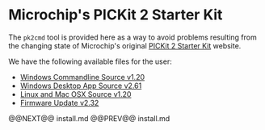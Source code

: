 # Microchip's PICKit 2 Starter Kit

The `pk2cmd` tool is provided here as a way to avoid problems resulting from
the changing state of Microchip's original [PICKit 2 Starter Kit](http://www.microchip.com/pickit2/) website.

We have the following available files for the user:

- [Windows Commandline Source v1.20](pickit2/PICkit2_PK2CMD_WIN32_SourceV1-20.zip)
- [Windows Desktop App Source v2.61](pickit2/PICkit2_PCAppSource_V2_61.zip)
- [Linux and Mac OSX Source v1.20](pickit2/pk2cmdv1.20LinuxMacSource.tar.gz)
- [Firmware Update v2.32](pickit2/FirmwareV2-32-00.zip)


@@NEXT@@ install.md @@PREV@@ install.md
